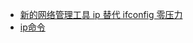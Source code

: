 - [新的网络管理工具 ip 替代 ifconfig 零压力](http://www.linuxstory.org/replacing-ifconfig-with-ip/)
- [ip命令](https://linux.cn/article-3144-1.html)
